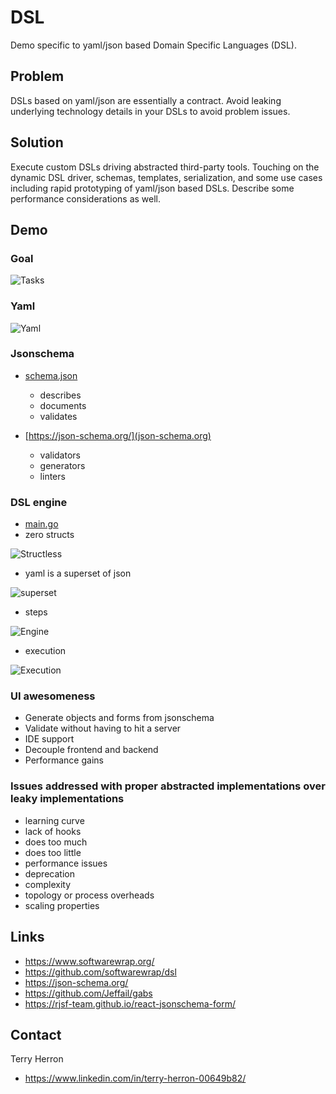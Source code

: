 # DSL
Demo specific to yaml/json based Domain Specific Languages (DSL). 

## Problem

DSLs based on yaml/json are essentially a contract. Avoid leaking underlying technology details in your DSLs to avoid problem issues.

## Solution

Execute custom DSLs driving abstracted third-party tools. Touching on the dynamic DSL driver, schemas, templates, serialization, and some use cases including rapid prototyping of yaml/json based DSLs. Describe some performance considerations as well.

## Demo 

### Goal
![Tasks](snippets/dsl-tasks.PNG "Tasks")

### Yaml
![Yaml](snippets/dsl.PNG "Yaml")

### Jsonschema

* [schema.json](./schema.json)
  - describes
  - documents
  - validates

* [https://json-schema.org/](json-schema.org)
  - validators
  - generators
  - linters

### DSL engine

* [main.go](./main.go)
* zero structs

![Structless](snippets/zero-structs.PNG "Structless")

* yaml is a superset of json

![superset](snippets/yaml-is-json.PNG "Superset")

* steps

![Engine](snippets/dsl-driver.PNG "Engine")

* execution

![Execution](snippets/demo-execution.PNG "Execution")

### UI awesomeness

* Generate objects and forms from jsonschema
* Validate without having to hit a server
* IDE support
* Decouple frontend and backend
* Performance gains 
 
### Issues addressed with proper abstracted implementations over leaky implementations

* learning curve
* lack of hooks
* does too much
* does too little
* performance issues
* deprecation
* complexity
* topology or process overheads
* scaling properties

## Links

* https://www.softwarewrap.org/
* https://github.com/softwarewrap/dsl
* https://json-schema.org/
* https://github.com/Jeffail/gabs
* https://rjsf-team.github.io/react-jsonschema-form/

## Contact

Terry Herron 
* https://www.linkedin.com/in/terry-herron-00649b82/
